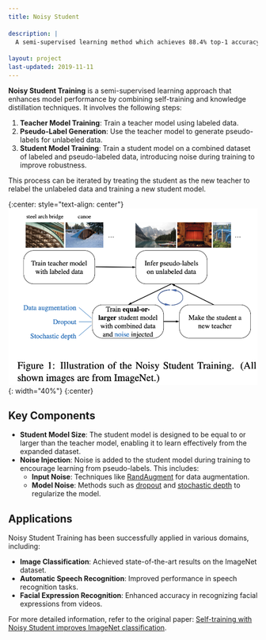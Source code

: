 ```yaml
---
title: Noisy Student

description: |
  A semi-supervised learning method which achieves 88.4% top-1 accuracy on ImageNet.

layout: project
last-updated: 2019-11-11
---
```


**Noisy Student Training** is a semi-supervised learning approach that enhances model performance by combining self-training and knowledge distillation techniques. It involves the following steps:

1. **Teacher Model Training**: Train a teacher model using labeled data.
2. **Pseudo-Label Generation**: Use the teacher model to generate pseudo-labels for unlabeled data.
3. **Student Model Training**: Train a student model on a combined dataset of labeled and pseudo-labeled data, introducing noise during training to improve robustness.

This process can be iterated by treating the student as the new teacher to relabel the unlabeled data and training a new student model.

{:center: style="text-align: center"}
![image](/img/noisystudent/noisystudent.png){: width="40%"}
{:center}

## Key Components

- **Student Model Size**: The student model is designed to be equal to or larger than the teacher model, enabling it to learn effectively from the expanded dataset.
- **Noise Injection**: Noise is added to the student model during training to encourage learning from pseudo-labels. This includes:
  - **Input Noise**: Techniques like [RandAugment](https://paperswithcode.com/method/randaugment) for data augmentation.
  - **Model Noise**: Methods such as [dropout](https://paperswithcode.com/method/dropout) and [stochastic depth](https://paperswithcode.com/method/stochastic-depth) to regularize the model.

## Applications

Noisy Student Training has been successfully applied in various domains, including:

- **Image Classification**: Achieved state-of-the-art results on the ImageNet dataset.
- **Automatic Speech Recognition**: Improved performance in speech recognition tasks.
- **Facial Expression Recognition**: Enhanced accuracy in recognizing facial expressions from videos.

For more detailed information, refer to the original paper: [Self-training with Noisy Student improves ImageNet classification](https://arxiv.org/abs/1911.04252).
